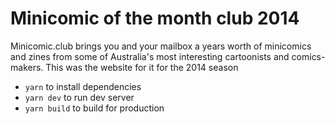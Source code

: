 # Minicomic of the month club 2014

Minicomic.club brings you and your mailbox a years worth of minicomics and zines from some of Australia's most interesting cartoonists and comics-makers. This was the website for it for the 2014 season

* `yarn` to install dependencies
* `yarn dev` to run dev server
* `yarn build` to build for production